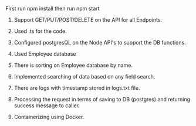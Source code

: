 First run npm install
then run npm start








1. Support GET/PUT/POST/DELETE on the API for all Endpoints.
2. Used .ts for the code.
3. Configured postgresQL on the Node API's to support the DB functions.

4. Used Employee database
5. There is sorting on Employee database by name.
6. Implemented searching of data based on any field search. 
7. There are logs with timestamp stored in logs.txt file.
8. Processing the request in terms of saving to DB (postgres) and returning success message to caller.
9. Containerizing using Docker.